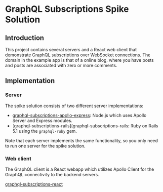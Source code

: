 # GraphQL Subscriptions Spike Solution

## Introduction

 This project contains several servers and a React web client that demonstrate 
 GraphQL subscriptions over WebSocket connections. The domain in the example
 app is that of a online blog, where you have posts and posts are associated 
 with zero or more comments.

## Implementation

### Server

The spike solution consists of two different server implementations: 

- [graphql-subscriptions-apollo-express](graphql-subscriptions-apollo-express): Node.js which uses Apollo Server and Express modules.
- [graphql-subscriptions-rails](graphql-subscriptions-rails: Ruby on Rails 5.1 using the `graphql-ruby` gem.

Note that each server implements the same functionality, so you only need to run
one server for the spike solution.

### Web client

The GraphQL client is a React webapp which utilizes Apollo Client for the 
GraphQL connectivity to the backend servers.

[graphql-subscriptions-react](graphql-subscriptions-react)

